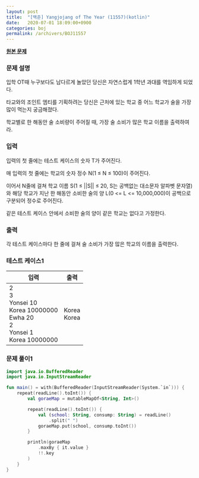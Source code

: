 ```yaml
---
layout: post
title:  "[백준] Yangjojang of The Year (11557)(kotlin)"
date:   2020-07-01 18:09:00+0900
categories: boj
permalink: /archivers/BOJ11557
---
```


**[원본 문제](https://www.acmicpc.net/problem/11557)**

### 문제 설명

입학 OT때 누구보다도 남다르게 놀았던 당신은 자연스럽게 1학년 과대를 역임하게 되었다.

타교와의 조인트 엠티를 기획하려는 당신은 근처에 있는 학교 중 어느 학교가 술을 가장 많이 먹는지 궁금해졌다.

학교별로 한 해동안 술 소비량이 주어질 때, 가장 술 소비가 많은 학교 이름을 출력하여라.

### 입력

입력의 첫 줄에는 테스트 케이스의 숫자 T가 주어진다.

매 입력의 첫 줄에는 학교의 숫자 정수 N(1 ≤ N ≤ 100)이 주어진다.

이어서 N줄에 걸쳐 학교 이름 S(1 ≤ ||S|| ≤ 20, S는 공백없는 대소문자 알파벳 문자열)와 해당 학교가 지난 한 해동안 소비한 술의 양 L(0 <= L <= 10,000,000)이 공백으로 구분되어 정수로 주어진다.

같은 테스트 케이스 안에서 소비한 술의 양이 같은 학교는 없다고 가정한다.

### 출력

각 테스트 케이스마다 한 줄에 걸쳐 술 소비가 가장 많은 학교의 이름을 출력한다.

### 테스트 케이스1

|입력|출력|
|-----|-----|
|2<br>3<br>Yonsei 10<br>Korea 10000000<br>Ewha 20<br>2<br>Yonsei 1<br>Korea 10000000|Korea<br>Korea|


### 문제 풀이1

```kotlin
import java.io.BufferedReader
import java.io.InputStreamReader

fun main() = with(BufferedReader(InputStreamReader(System.`in`))) {
    repeat(readLine().toInt()) {
        val goraeMap = mutableMapOf<String, Int>()

        repeat(readLine().toInt()) {
            val (school: String, consump: String) = readLine()
                .split(" ")
            goraeMap.put(school, consump.toInt())
        }

        println(goraeMap
            .maxBy { it.value }
            !!.key
        )
    }
}
```
